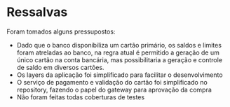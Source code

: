 # Ressalvas
Foram tomados alguns pressupostos:
- Dado que o banco disponibiliza um cartão primário, os saldos e limites foram atreladas ao banco, na regra atual é permitido a geração de um único cartão na conta bancária, mas possibilitaria a geração e controle de saldo em diversos cartões.
- Os layers da aplicação foi simplificado para facilitar o desenvolvimento
- O serviço de pagamento e validação do cartão foi simplificado no repository, fazendo o papel do gateway para aprovação da compra
- Não foram feitas todas coberturas de testes

